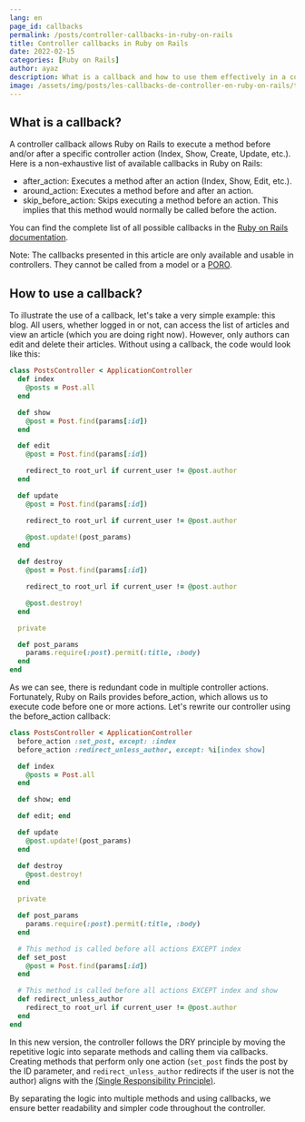 ```yaml
---
lang: en  
page_id: callbacks  
permalink: /posts/controller-callbacks-in-ruby-on-rails  
title: Controller callbacks in Ruby on Rails  
date: 2022-02-15  
categories: [Ruby on Rails]  
author: ayaz  
description: What is a callback and how to use them effectively in a controller? Let's find out together :)  
image: /assets/img/posts/les-callbacks-de-controller-en-ruby-on-rails/thumbnail.jpg
---
```


## What is a callback?

A controller callback allows Ruby on Rails to execute a method before and/or after a specific controller action (Index, Show, Create, Update, etc.). Here is a non-exhaustive list of available callbacks in Ruby on Rails:
- after_action: Executes a method after an action (Index, Show, Edit, etc.).
- around_action: Executes a method before and after an action.
- skip_before_action: Skips executing a method before an action. This implies that this method would normally be called before the action.

You can find the complete list of all possible callbacks in the [Ruby on Rails documentation](https://api.rubyonrails.org/classes/AbstractController/Callbacks.html).

Note: The callbacks presented in this article are only available and usable in controllers. They cannot be called from a model or a [PORO](/posts/clean-code-with-poros).

## How to use a callback?

To illustrate the use of a callback, let's take a very simple example: this blog. All users, whether logged in or not, can access the list of articles and view an article (which you are doing right now). However, only authors can edit and delete their articles. Without using a callback, the code would look like this:
```ruby
class PostsController < ApplicationController
  def index
    @posts = Post.all
  end

  def show
    @post = Post.find(params[:id])
  end

  def edit
    @post = Post.find(params[:id])

    redirect_to root_url if current_user != @post.author
  end

  def update
    @post = Post.find(params[:id])

    redirect_to root_url if current_user != @post.author

    @post.update!(post_params)
  end

  def destroy
    @post = Post.find(params[:id])

    redirect_to root_url if current_user != @post.author

    @post.destroy!
  end

  private

  def post_params
    params.require(:post).permit(:title, :body)
  end
end
```

As we can see, there is redundant code in multiple controller actions. Fortunately, Ruby on Rails provides before_action, which allows us to execute code before one or more actions. Let's rewrite our controller using the before_action callback:

```ruby
class PostsController < ApplicationController
  before_action :set_post, except: :index
  before_action :redirect_unless_author, except: %i[index show]

  def index
    @posts = Post.all
  end

  def show; end

  def edit; end

  def update
    @post.update!(post_params)
  end

  def destroy
    @post.destroy!
  end

  private

  def post_params
    params.require(:post).permit(:title, :body)
  end

  # This method is called before all actions EXCEPT index
  def set_post
    @post = Post.find(params[:id])
  end

  # This method is called before all actions EXCEPT index and show
  def redirect_unless_author
    redirect_to root_url if current_user != @post.author
  end
end
```

In this new version, the controller follows the DRY principle by moving the repetitive logic into separate methods and calling them via callbacks. Creating methods that perform only one action (`set_post` finds the post by the ID parameter, and `redirect_unless_author` redirects if the user is not the author) aligns with the [(Single Responsibility Principle)](https://en.wikipedia.org/wiki/Single-responsibility_principle).

By separating the logic into multiple methods and using callbacks, we ensure better readability and simpler code throughout the controller.
